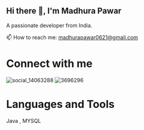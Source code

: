 ## Hi there 👋, I'm Madhura Pawar
A passionate developer from India.

📫 How to reach me: madhurapawar0621@gmail.com

# Connect with me 
![social_14063288](https://github.com/user-attachments/assets/48b77961-95bb-4d53-86c3-75bea2434c09)
                                           ![3696296](https://github.com/user-attachments/assets/e657d0f4-0469-4841-93ba-5122636f8663)


# Languages and Tools
Java , MYSQL

  
